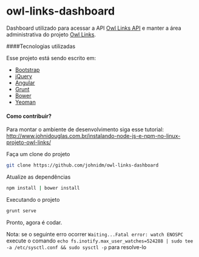 # owl-links-dashboard

Dashboard utilizado para acessar a API [Owl Links API](https://github.com/johnidm/owl-links-api) e manter a área administrativa do projeto [Owl Links](https://github.com/johnidm/owl-links).

####Tecnologias utilizadas

Esse projeto está sendo escrito em:
- [Bootstrap ](http://getbootstrap.com/)
- [jQuery](http://jquery.com/)
- [Angular](https://angular.io/)
- [Grunt](http://gruntjs.com/)
- [Bower](http://bower.io/)
- [Yeoman ](http://yeoman.io/)


#### Como contribuir?

Para montar o ambiente de desenvolvimento siga esse tutorial: http://www.johnidouglas.com.br/instalando-node-js-e-npm-no-linux-projeto-owl-links/

Faça um clone do projeto

```bash
git clone https://github.com/johnidm/owl-links-dashboard
```
Atualize as dependências

```bash
npm install | bower install
```


Executando o projeto 
```bash
grunt serve
```

Pronto, agora é codar.


Nota: se o seguinte erro ocorrer `Waiting...Fatal error: watch ENOSPC` execute o comando `echo fs.inotify.max_user_watches=524288 | sudo tee -a /etc/sysctl.conf && sudo sysctl -p` para resolve-lo